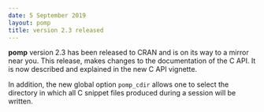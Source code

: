 ```yaml
---
date: 5 September 2019
layout: pomp
title: version 2.3 released
---
```


**pomp** version 2.3 has been released to CRAN and is on its way to a mirror near you.
This release, makes changes to the documentation of the C API.
It is now described and explained in the new C API vignette.

In addition, the new global option `pomp_cdir` allows one to select the directory in which all C snippet files produced during a session will be written.
